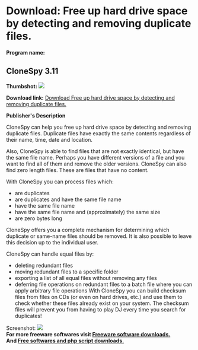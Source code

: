 # Download: Free up hard drive space by detecting and removing duplicate files.

**Program name:**

## CloneSpy 3.11

  
**Thumbshot:** ![](http://www.freewarefiles.com/screenshot/clonespy_md.jpg)   
  
**Download link:** [Download Free up hard drive space by detecting and removing duplicate files.](http://freesoftwares.boysofts.com/CloneSpy_program_19152.html)  
  


**Publisher's Description**  
  


CloneSpy can help you free up hard drive space by detecting and removing duplicate files. Duplicate files have exactly the same contents regardless of their name, time, date and location. 

Also, CloneSpy is able to find files that are not exactly identical, but have the same file name. Perhaps you have different versions of a file and you want to find all of them and remove the older versions. CloneSpy can also find zero length files. These are files that have no content.

With CloneSpy you can process files which:

  * are duplicates 
  * are duplicates and have the same file name 
  * have the same file name 
  * have the same file name and (approximately) the same size 
  * are zero bytes long 

CloneSpy offers you a complete mechanism for determining which duplicate or same-name files should be removed. It is also possible to leave this decision up to the individual user.

CloneSpy can handle equal files by:

  * deleting redundant files 
  * moving redundant files to a specific folder 
  * exporting a list of all equal files without removing any files 
  * deferring file operations on redundant files to a batch file where you can apply arbitrary file operations 
With CloneSpy you can build checksum files from files on CDs (or even on hard drives, etc.) and use them to check whether these files already exist on your system. The checksum files will prevent you from having to play DJ every time you search for duplicates! 

  
  
Screenshot: ![](http://www.freewarefiles.com/screenshot/clonespy.jpg)   
**For more freeware softwares visit [Freeware software downloads.](http://freesoftwares.boysofts.com/)**   
**And [Free softwares and php script downloads.](http://www.boysofts.com/)**
